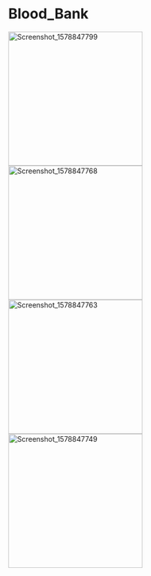 # Blood_Bank

<img width="270" alt="Screenshot_1578847799" src="https://user-images.githubusercontent.com/31928571/72222415-1ba92a00-356d-11ea-80f4-7d814fa7a3c3.png"><img width="270" alt="Screenshot_1578847768" src="https://user-images.githubusercontent.com/31928571/72222423-2a8fdc80-356d-11ea-99d3-30184f60fc70.png"><img width="270" alt="Screenshot_1578847763" src="https://user-images.githubusercontent.com/31928571/72222430-4a270500-356d-11ea-896e-e8706a9644c2.png"><img width="270" alt="Screenshot_1578847749" src="https://user-images.githubusercontent.com/31928571/72222440-5612c700-356d-11ea-9907-f127d9ac86e3.png">

